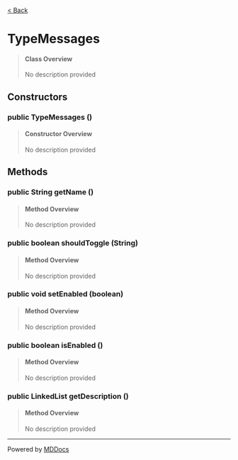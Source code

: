 [< Back](..)
# TypeMessages #
>#### Class Overview ####
>No description provided
## Constructors ##
### public TypeMessages () ###
>#### Constructor Overview ####
>No description provided
>
## Methods ##
### public String getName () ###
>#### Method Overview ####
>No description provided
>
### public boolean shouldToggle (String) ###
>#### Method Overview ####
>No description provided
>
### public void setEnabled (boolean) ###
>#### Method Overview ####
>No description provided
>
### public boolean isEnabled () ###
>#### Method Overview ####
>No description provided
>
### public LinkedList getDescription () ###
>#### Method Overview ####
>No description provided
>

---
Powered by [MDDocs](https://github.com/VRCube/MDDocs)